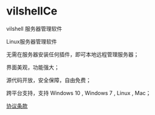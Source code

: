 # vilshellCe


vilshell 服务器管理软件

Linux服务器管理软件



无需在服务器安装任何插件，即可本地远程管理服务器；

界面美观，功能强大；

源代码开放，安全保障，自由免费；

跨平台支持，支持 Windows 10  , Windows 7 , Linux , Mac；



[协议条款](./License.txt)

